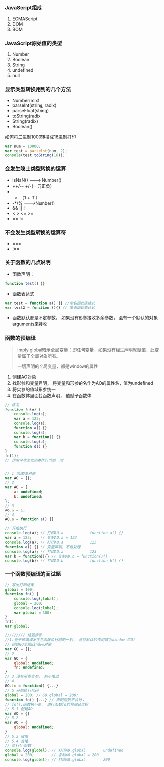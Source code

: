 ### JavaScript组成

1. ECMAScript
2. DOM
3. BOM

### JavaScript原始值的类型

1. Number
2. Boolean 
3. String
4. undefined
5. null

### 显示类型转换用到的几个方法

* Number\(mix\)
* parseInt\(string, radix\)
* parseFloat\(string\)
* toString\(radix\)
* String\(radix\)
* Boolean\(\)

如何将二进制1000转换成16进制打印

```javascript
var num = 10000;
var test = parseInt(num, 2);
console(test.toString(16));
```

### 会发生隐士类型转换的运算

* isNaN\(\) ---&gt; Number\(\)
* ++/-- +/-\(一元正负\)
* * （1 + ‘1’）
* -\*/% ---&gt;Number\(\)
* && \|\| !
* &lt; &gt; &lt;= &gt;=
* ==  !=

### 不会发生类型转换的运算符

* ===
* !==

### 关于函数的几点说明

* 函数声明：

```javascript
function test() {}
```

* 函数表达式

```javascript
var test = function a() {} //命名函数表达式
var test2 = function (){} // 匿名函数表达式
```

* 函数默认都是不定参数， 如果没有形参接收多余参数， 会有一个默认的对象arguments来接收

### 函数的预编译

> imply global暗示全局变量：即任何变量，如果没有经过声明就赋值，此变量属于全局对象所有。
>
> 一切声明的全局变量，都是window的属性

1. 创建AO对象
2. 找形参和变量声明， 将变量和形参的名作为AO的属性名，值为undefined
3. 将实参的值域形参统一
4. 在函数体里面找函数声明， 值赋予函数体

```js
// 练习
function fn(a) {
    console.log(a);
    var a = 123;
    console.log(a);
    function a() {}
    console.log(a);
    var b = function() {}
    console.log(b);
    function d() {}
}
fn(1);
// 预编译发生在函数执行的前一刻


// 1 创建AO对象
var AO = {}; 
// 2 
var AO = {
    a: undefined;
    b: undefined;
};
// 3
AO.a = 1;
// 4
AO.a = function a() {}

// 开始执行
console.log(a); // 打印AO.a            function a() {}
var a = 123;    // 复制AO.a = 123 
console.log(a); // 打印AO.a            123
function a() {} // 变量声明，不做处理
console.log(a); // 打印AO.a            123
var b = function(){} // 复制AO.b = function(){}
console.log(b); // 打印AO.b            function b() {}
```

### 一个函数预编译的面试题

```js
// 写出打印结果
global = 100;
function fn() {
    console.log(global);
    global = 200;
    console.log(global);
    var global = 300;
}
fn();
var global;

///////// 结题步骤
//1.鉴于预编译发生在函数执行前的一刻， 而且默认的作用域为window（GO）
// 创建GO全局window对象
var GO = {};
// 2
var GO = {
    global: undefined;
    fn: undefined;
}
// 3 没有形参实参， 刺不略过
// 4
GO.fn = function() {...}
// 5 开始执行代码
global = 200; // GO.global = 200;
function fn() {...} // 声明函数不执行；
// fn();函数执行前， 进行函数fn的预编译过程
// 5.1 创建AO
var AO = {}
// 5.2 
var AO = {
    global: undefined;
}
// 5.3 省略
// 5.4 省略
// 执行fn函数
console.log(global); // 打印AO.global        undefined
global = 200;        // 复制AO.global = 200
console.log(global); // 打印AO.global        200
```



